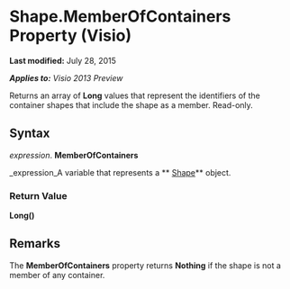 
# Shape.MemberOfContainers Property (Visio)

 **Last modified:** July 28, 2015

 _**Applies to:** Visio 2013 Preview_

Returns an array of  **Long** values that represent the identifiers of the container shapes that include the shape as a member. Read-only.


## Syntax

 _expression_. **MemberOfContainers**

 _expression_A variable that represents a  ** [Shape](da7a8872-4ebb-a607-e0ed-eebf68ff5630.md)** object.


### Return Value

 **Long()**


## Remarks

The  **MemberOfContainers** property returns **Nothing** if the shape is not a member of any container.

